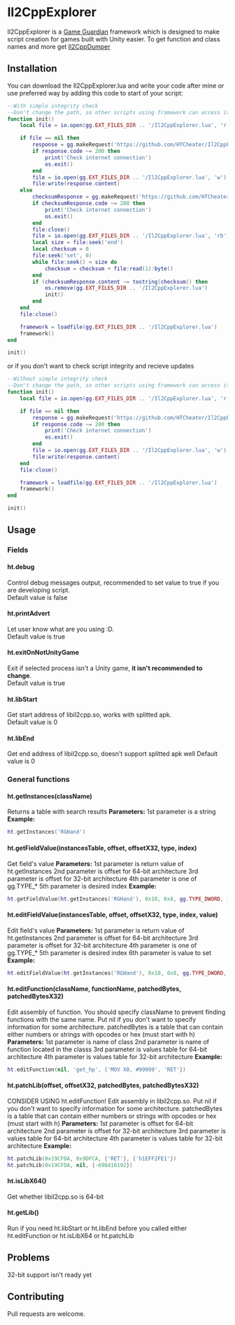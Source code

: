# Il2CppExplorer

Il2CppExplorer is a [Game Guardian](https://gameguardian.net/download) framework which is designed to make script creation for games built with Unity easier. To get function and class names and more get [Il2CppDumper](https://github.com/Perfare/Il2CppDumper)

## Installation

You can download the Il2CppExplorer.lua and write your code after mine or use preferred way by adding this code to start of your script:

```lua
--With simple integrity check
--Don't change the path, so other scripts using framework can access it too
function init()
    local file = io.open(gg.EXT_FILES_DIR .. '/Il2CppExplorer.lua', 'r')

    if file == nil then
        response = gg.makeRequest('https://github.com/HTCheater/Il2CppExplorer/releases/latest/download/Il2CppExplorer.lua')
        if response.code ~= 200 then
            print('Check internet connection')
            os.exit()
        end
        file = io.open(gg.EXT_FILES_DIR .. '/Il2CppExplorer.lua', 'w')
        file:write(response.content)
    else
        checksumResponse = gg.makeRequest('https://github.com/HTCheater/Il2CppExplorer/releases/latest/download/Il2CppExplorer.checksum')
        if checksumResponse.code ~= 200 then
            print('Check internet connection')
            os.exit()
        end
        file:close()
        file = io.open(gg.EXT_FILES_DIR .. '/Il2CppExplorer.lua', 'rb')
        local size = file:seek('end')
        local checksum = 0
        file:seek('set', 0)
        while file:seek() < size do
            checksum = checksum + file:read(1):byte()
        end
        if (checksumResponse.content ~= tostring(checksum)) then
            os.remove(gg.EXT_FILES_DIR .. '/Il2CppExplorer.lua')
            init()
        end
    end
    file:close()

    framework = loadfile(gg.EXT_FILES_DIR .. '/Il2CppExplorer.lua')
    framework()
end

init()
```

or if you don't want to check script integrity and recieve updates

```lua
--Without simple integrity check
--Don't change the path, so other scripts using framework can access it too
function init()
    local file = io.open(gg.EXT_FILES_DIR .. '/Il2CppExplorer.lua', 'r')

    if file == nil then
        response = gg.makeRequest('https://github.com/HTCheater/Il2CppExplorer/releases/latest/download/Il2CppExplorer.lua')
        if response.code ~= 200 then
            print('Check internet connection')
            os.exit()
        end
        file = io.open(gg.EXT_FILES_DIR .. '/Il2CppExplorer.lua', 'w')
        file:write(response.content)
    end
    file:close()

    framework = loadfile(gg.EXT_FILES_DIR .. '/Il2CppExplorer.lua')
    framework()
end

init()
```

## Usage

### Fields
#### ht.debug
Control debug messages output, recommended to set value to true if you are developing script.  
Default value is false
#### ht.printAdvert
Let user know what are you using :D.  
Default value is true
#### ht.exitOnNotUnityGame
Exit if selected process isn't a Unity game, **it isn't recommended to change**.  
Default value is true
#### ht.libStart
Get start address of libil2cpp.so, works with splitted apk.  
Default value is 0
#### ht.libEnd
Get end address of libil2cpp.so, doesn't support splitted apk well
Default value is 0
### General functions

#### ht.getInstances(className)
Returns a table with search results
**Parameters:**
1st parameter is a string
**Example:**
```lua
ht.getInstances('RGHand')
```
#### ht.getFieldValue(instancesTable, offset, offsetX32, type, index)
Get field's value
**Parameters:**
1st parameter is return value of ht.getInstances
2nd parameter is offset for 64-bit architecture
3rd parameter is offset for 32-bit architecture
4th parameter is one of gg.TYPE_\*
5th parameter is desired index
**Example:**
```lua
ht.getFieldValue(ht.getInstances('RGHand'), 0x10, 0x8, gg.TYPE_DWORD, 1)
```
#### ht.editFieldValue(instancesTable, offset, offsetX32, type, index, value)
Edit field's value
**Parameters:**
1st parameter is return value of ht.getInstances
2nd parameter is offset for 64-bit architecture
3rd parameter is offset for 32-bit architecture
4th parameter is one of gg.TYPE_\*
5th parameter is desired index
6th parameter is value to set
**Example:**
```lua
ht.editFieldValue(ht.getInstances('RGHand'), 0x10, 0x8, gg.TYPE_DWORD, 1, 99999)
```
#### ht.editFunction(className, functionName, patchedBytes, patchedBytesX32)
Edit assembly of function. You should specify className to prevent finding functions with the same name.
Put nil if you don't want to specify information for some architecture.
patchedBytes is a table that can contain either numbers or strings with opcodes or hex (must start with h)
**Parameters:**
1st parameter is name of class
2nd parameter is name of function located in the classs
3rd parameter is values table for 64-bit architecture
4th parameter is values table for 32-bit architecture
**Example:**
```lua
ht.editFunction(nil, 'get_hp', {'MOV X0, #99999', 'RET'})
```
#### ht.patchLib(offset, offsetX32, patchedBytes, patchedBytesX32)
CONSIDER USING ht.editFunction!
Edit assembly in libil2cpp.so.
Put nil if you don't want to specify information for some architecture.
patchedBytes is a table that can contain either numbers or strings with opcodes or hex (must start with h)
**Parameters:**
1st parameter is offset for 64-bit architecture
2nd parameter is offset for 32-bit architecture
3rd parameter is values table for 64-bit architecture
4th parameter is values table for 32-bit architecture
**Example:**
```lua
ht.patchLib(0x19CFDA, 0x9DFCA, {'RET'}, {'h1EFF2FE1'})
ht.patchLib(0x19CFDA, nil, {-698416192})
```
#### ht.isLibX64()
Get whether libil2cpp.so is 64-bit
#### ht.getLib()
Run if you need ht.libStart or ht.libEnd before you called either ht.editFunction or ht.isLibX64 or ht.patchLib

## Problems
32-bit support isn't ready yet

## Contributing
Pull requests are welcome.

